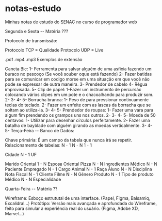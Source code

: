# notas-estudo
Minhas notas de estudo do SENAC no curso de programador web

Segunda e Sexta -- Matéria ???

Protocolo de transmissão:

Protocolo TCP = Qualidade
Protocolo UDP = Live

.pdf .mp4 .mp3
Exemplos de extensão

Caneta Bic:
1- Ferramenta para salvar alguém de uma asfixia fazendo um buraco no pescoço (Se você souber oque está fazendo)
2- Fazer batidas para se comunicar em codigo morse em uma situação em que você não pode se expressar de outra maneira.
3- Prendedor de cabelo
4- Régua improvisada.
5- 
Clip de papel:
1-Fazer um instrumento de percursão colocando vários clipes em um pote e o chacoalhando para produzir som.
2-
3-
4-
5-
Borracha branca:
1- Peso de para pressionar continuamente teclas do teclado.
2- Fazer um enfeite com as lascas da borracha que se soltam ao utiliza-la.
3- 
4-
5-
Prendedor de roupas:
1- Fazer uma vara para algum fim prendendo os grampos uns nos outros.
2-
3-
4-
5-
Moeda de 50 centavos:
1- Utilizar para desenhar círculos perfeitamente.
2- Fazer uma batalha de bayblade com alguém girando as moedas verticalmente.
3-
4-
5-
Terça-Feira -- Banco de Dados:

Chave primária: É um campo da tabela que nunca irá se repetir.
Relacionamento de tabelas:
N - 1
N - N
1 - 1

Cidade N - 1 UF

Marido Oriental 1 - N Esposa Oriental 
Pizza N - N Ingredientes
Médico N - N Paciente
Empregado N - 1 Cargo
Animal N - 1 Raça
Aluno N - N Disciplina 
Nota Fiscal N - 1 Cliente
Filme N - N Gênero
Produto N - 1 Tipo de produto
Médico N - N Especialidade

Quarta-Feira -- Matéria ??

Wireframe: Esboço estrututal de uma interface. (Papel, Figma, Balsamiq, Excalidral...)
Protótipo: Versão mais avançada e aprofundada do Wireframe, feito para simular a experiência real do usuário. (Figma, Adobe XD, Marvel...)
